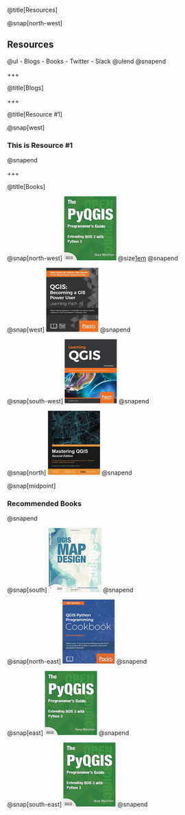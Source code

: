 @title[Resources]

@snap[north-west]
<h2>Resources</h2>
@ul
- Blogs
- Books
- Twitter
- Slack
@ulend
@snapend

+++

@title[Blogs]

+++

@title[Resource #1]

@snap[west]
<h3>This is Resource #1</h3>
@snapend

+++

@title[Books]

@snap[north-west]
![Foo](./assets/images/PyQGISProgGuideV3.jpg)
@size[1em](http://locatepress.com/ppg3)
@snapend

@snap[west]
![Foo](./assets/images/BecomingQGISPowerUser.jpg)
@snapend

@snap[south-west]
![Foo](./assets/images/LearningQGIS.jpg)
@snapend

@snap[north]
![Foo](./assets/images/MasteringQGIS.jpg)
@snapend

@snap[midpoint]
<h3>Recommended Books</h3>
@snapend

@snap[south]
![Foo](./assets/images/QGISMapDesign.jpg)
@snapend

@snap[north-east]
![Foo](./assets/images/QGISPythonProgCookbook.jpg)
@snapend

@snap[east]
![Foo](./assets/images/PyQGISProgGuideV3.jpg)
@snapend

@snap[south-east]
![Foo](./assets/images/PyQGISProgGuideV3.jpg)
@snapend